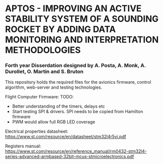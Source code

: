 # APTOS - IMPROVING AN ACTIVE STABILITY SYSTEM OF A SOUNDING ROCKET BY ADDING DATA MONITORING AND INTERPRETATION METHODOLOGIES

### Forth year Disserdation designed by A. Posta, A. Monk, A. Durollet, O. Martin and S. Bruton

This repository holds the required files for the avionics firmware, control algorithm, web-server and testing technologies. 

Flight Computer Firmware:
TODO:
- Better understanding of the timers, delays etc
- Start testing SPI & drivers. SPI needs to be copied from Hamilton firmware
- PWM would allow full RGB LED coverage


Electrical properties datasheet:
https://www.st.com/resource/en/datasheet/stm32l4r5vi.pdf

Registers manual:
https://www.st.com/resource/en/reference_manual/rm0432-stm32l4-series-advanced-armbased-32bit-mcus-stmicroelectronics.pdf
